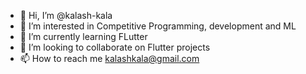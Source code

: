 - 👋 Hi, I’m @kalash-kala
- 👀 I’m interested in Competitive Programming, development and ML
- 🌱 I’m currently learning FLutter
- 💞️ I’m looking to collaborate on Flutter projects
- 📫 How to reach me kalashkala@gmail.com

<!---
kalash-kala/kalash-kala is a ✨ special ✨ repository because its `README.md` (this file) appears on your GitHub profile.
You can click the Preview link to take a look at your changes.
--->
